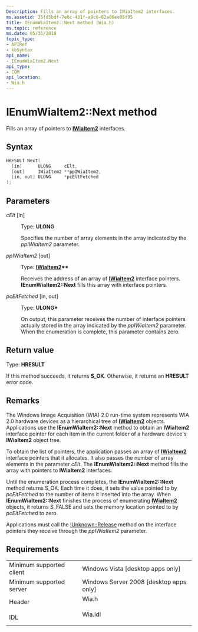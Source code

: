 ```yaml
---
Description: Fills an array of pointers to IWiaItem2 interfaces.
ms.assetid: 35fd5bdf-7e6c-431f-a9c6-62a86ee05f95
title: IEnumWiaItem2::Next method (Wia.h)
ms.topic: reference
ms.date: 05/31/2018
topic_type: 
- APIRef
- kbSyntax
api_name: 
- IEnumWiaItem2.Next
api_type: 
- COM
api_location: 
- Wia.h
---
```


# IEnumWiaItem2::Next method

Fills an array of pointers to [**IWiaItem2**](-wia-iwiaitem2.md) interfaces.

## Syntax


```C++
HRESULT Next(
  [in]      ULONG     cElt,
  [out]     IWiaItem2 **ppIWiaItem2,
  [in, out] ULONG     *pcEltFetched
);
```



## Parameters

<dl> <dt>

*cElt* \[in\]
</dt> <dd>

Type: **ULONG**

Specifies the number of array elements in the array indicated by the *ppIWiaItem2* parameter.

</dd> <dt>

*ppIWiaItem2* \[out\]
</dt> <dd>

Type: **[**IWiaItem2**](-wia-iwiaitem2.md)\*\***

Receives the address of an array of [**IWiaItem2**](-wia-iwiaitem2.md) interface pointers. **IEnumWiaItem2::Next** fills this array with interface pointers.

</dd> <dt>

*pcEltFetched* \[in, out\]
</dt> <dd>

Type: **ULONG\***

On output, this parameter receives the number of interface pointers actually stored in the array indicated by the *ppIWiaItem2* parameter. When the enumeration is complete, this parameter contains zero.

</dd> </dl>

## Return value

Type: **HRESULT**

If this method succeeds, it returns **S\_OK**. Otherwise, it returns an **HRESULT** error code.

## Remarks

The Windows Image Acquisition (WIA) 2.0 run-time system represents WIA 2.0 hardware devices as a hierarchical tree of [**IWiaItem2**](-wia-iwiaitem2.md) objects. Applications use the **IEnumWiaItem2::Next** method to obtain an **IWiaItem2** interface pointer for each item in the current folder of a hardware device's **IWiaItem2** object tree.

To obtain the list of pointers, the application passes an array of [**IWiaItem2**](-wia-iwiaitem2.md) interface pointers that it allocates. It also passes the number of array elements in the parameter *cElt*. The **IEnumWiaItem2::Next** method fills the array with pointers to **IWiaItem2** interfaces.

Until the enumeration process completes, the **IEnumWiaItem2::Next** method returns S\_OK. Each time it does, it sets the value pointed to by *pcEltFetched* to the number of items it inserted into the array. When **IEnumWiaItem2::Next** finishes the process of enumerating [**IWiaItem2**](-wia-iwiaitem2.md) objects, it returns S\_FALSE and sets the memory location pointed to by *pcEltFetched* to zero.

Applications must call the [IUnknown::Release](/windows/win32/api/unknwn/nf-unknwn-iunknown-release) method on the interface pointers they receive through the *ppIWiaItem2* parameter.

## Requirements



|                                     |                                                                                    |
|-------------------------------------|------------------------------------------------------------------------------------|
| Minimum supported client<br/> | Windows Vista \[desktop apps only\]<br/>                                     |
| Minimum supported server<br/> | Windows Server 2008 \[desktop apps only\]<br/>                               |
| Header<br/>                   | <dl> <dt>Wia.h</dt> </dl>   |
| IDL<br/>                      | <dl> <dt>Wia.idl</dt> </dl> |



 

 